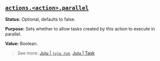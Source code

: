 <a href="#heading--actions-action-parallel"><h2 id="heading--actions-action-parallel">`actions.<action>.parallel`</h2></a>


**Status:** Optional, defaults to false.

**Purpose:** Sets whether to allow tasks created by this action to execute in parallel.

**Value:** Boolean.

> See more: [Juju | `juju run`](https://juju.is/docs/juju/juju-run), [Juju | Task](https://juju.is/docs/juju/task)
